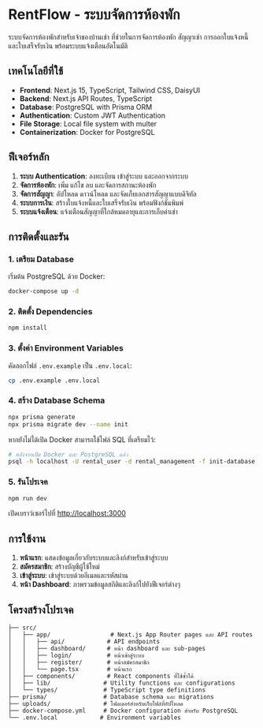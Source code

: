 # RentFlow - ระบบจัดการห้องพัก

ระบบจัดการห้องพักสำหรับเจ้าของบ้านเช่า ที่ช่วยในการจัดการห้องพัก สัญญาเช่า การออกใบแจ้งหนี้ และใบเสร็จรับเงิน พร้อมระบบแจ้งเตือนอัตโนมัติ

## เทคโนโลยีที่ใช้

- **Frontend**: Next.js 15, TypeScript, Tailwind CSS, DaisyUI
- **Backend**: Next.js API Routes, TypeScript
- **Database**: PostgreSQL with Prisma ORM
- **Authentication**: Custom JWT Authentication
- **File Storage**: Local file system with multer
- **Containerization**: Docker for PostgreSQL

## ฟีเจอร์หลัก

1. **ระบบ Authentication**: ลงทะเบียน เข้าสู่ระบบ และออกจากระบบ
2. **จัดการห้องพัก**: เพิ่ม แก้ไข ลบ และจัดการสถานะห้องพัก
3. **จัดการสัญญา**: อัปโหลด ดาวน์โหลด และจัดเก็บเอกสารสัญญาแบบดิจิทัล
4. **ระบบการเงิน**: สร้างใบแจ้งหนี้และใบเสร็จรับเงิน พร้อมฟังก์ชันพิมพ์
5. **ระบบแจ้งเตือน**: แจ้งเตือนสัญญาที่ใกล้หมดอายุและการเก็บค่าเช่า

## การติดตั้งและรัน

### 1. เตรียม Database

เริ่มต้น PostgreSQL ด้วย Docker:

```bash
docker-compose up -d
```

### 2. ติดตั้ง Dependencies

```bash
npm install
```

### 3. ตั้งค่า Environment Variables

คัดลอกไฟล์ `.env.example` เป็น `.env.local`:

```bash
cp .env.example .env.local
```

### 4. สร้าง Database Schema

```bash
npx prisma generate
npx prisma migrate dev --name init
```

หากยังไม่ได้เปิด Docker สามารถใช้ไฟล์ SQL ที่เตรียมไว้:

```bash
# หลังจากเปิด Docker และ PostgreSQL แล้ว
psql -h localhost -U rental_user -d rental_management -f init-database.sql
```

### 5. รันโปรเจค

```bash
npm run dev
```

เปิดเบราว์เซอร์ไปที่ [http://localhost:3000](http://localhost:3000)

## การใช้งาน

1. **หน้าแรก**: แสดงข้อมูลเกี่ยวกับระบบและลิงก์สำหรับเข้าสู่ระบบ
2. **สมัครสมาชิก**: สร้างบัญชีผู้ใช้ใหม่
3. **เข้าสู่ระบบ**: เข้าสู่ระบบด้วยอีเมลและรหัสผ่าน
4. **หน้า Dashboard**: ภาพรวมข้อมูลสถิติและลิงก์ไปยังฟีเจอร์ต่างๆ

## โครงสร้างโปรเจค

```
├── src/
│   ├── app/                 # Next.js App Router pages และ API routes
│   │   ├── api/            # API endpoints
│   │   ├── dashboard/      # หน้า dashboard และ sub-pages
│   │   ├── login/          # หน้าเข้าสู่ระบบ
│   │   ├── register/       # หน้าสมัครสมาชิก
│   │   └── page.tsx        # หน้าแรก
│   ├── components/         # React components ที่ใช้ซ้ำได้
│   ├── lib/               # Utility functions และ configurations
│   └── types/             # TypeScript type definitions
├── prisma/                # Database schema และ migrations
├── uploads/               # โฟลเดอร์สำหรับเก็บไฟล์ที่อัปโหลด
├── docker-compose.yml     # Docker configuration สำหรับ PostgreSQL
└── .env.local            # Environment variables
```

